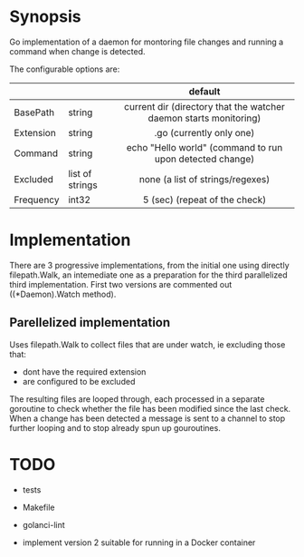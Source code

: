 # Synopsis

Go implementation of a daemon for montoring file changes and running a command when change is detected.

The configurable options are:

|                |                  |                default                                        |
|:---------------|:-----------------|:-------------------------------------------------------------:|
|  BasePath      |  string          |   current dir (directory that the watcher daemon starts monitoring) |
|  Extension     |  string          |   .go (currently only one)                                    |
|  Command       |  string          |   echo "Hello world" (command to run upon detected change)    |
|  Excluded      |  list of strings |   none (a list of strings/regexes)                            |
|  Frequency     |  int32           |   5 (sec) (repeat of the check)                               |

# Implementation

There are 3 progressive implementations, from the initial one using directly filepath.Walk,
an intemediate one as a preparation for the third parallelized third implementation. First two
versions are commented out ((*Daemon).Watch method).

## Parellelized implementation

Uses filepath.Walk to collect files that are under watch, ie excluding those that:
  * dont have the required extension
  * are configured to be excluded

The resulting files are looped through, each processed in a separate goroutine to check whether the file
has been modified since the last check. When a change has been detected a message is sent to a channel to
stop further looping and to stop already spun up gouroutines.

# TODO

* tests
* Makefile
* golanci-lint

* implement version 2 suitable for running in a Docker container
